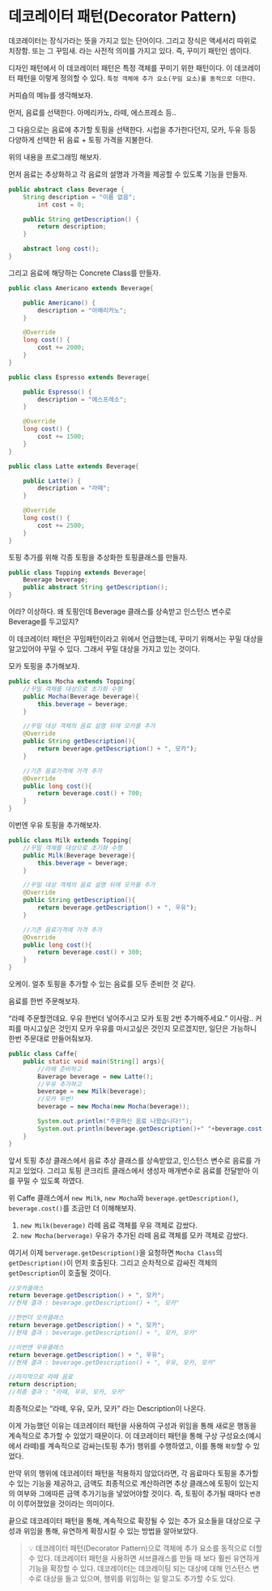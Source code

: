 # 데코레이터 패턴(Decorator Pattern)

데코레이터는 장식가라는 뜻을 가지고 있는 단어이다. 그리고 장식은 액세서리 따위로 치장함. 또는 그 꾸밈새. 라는 사전적 의미를 가지고 있다. 즉, 꾸미기 패턴인 셈이다.

디자인 패턴에서 이 데코레이터 패턴은 특정 객체를 꾸미기 위한 패턴이다. 이 데코레이터 패턴을 이렇게 정의할 수 있다. `특정 객체에 추가 요소(꾸밈 요소)를 동적으로 더한다.`

커피숍의 메뉴를 생각해보자.

먼저, 음료를 선택한다. 아메리카노, 라떼, 에스프레소 등..

그 다음으로는 음료에 추가할 토핑을 선택한다. 시럽을 추가한다던지, 모카, 두유 등등 다양하게 선택한 뒤 음료 + 토핑 가격을 지불한다.

위의 내용을 프로그래밍 해보자.

먼저 음료는 추상화하고 각 음료의 설명과 가격을 제공할 수 있도록 기능을 만들자.

```java
public abstract class Beverage {
    String description = "이름 없음";
		int cost = 0;

    public String getDescription() {
        return description;
    }

    abstract long cost();
}
```

그리고 음료에 해당하는 Concrete Class를 만들자.

```java
public class Americano extends Beverage{

    public Americano() {
        description = "아메리카노";
    }

    @Override
    long cost() {
        cost += 2000;
    }
}
```

```java
public class Espresso extends Beverage{

    public Espresso() {
        description = "에스프레소";
    }

    @Override
    long cost() {
        cost += 1500;
    }
}
```

```java
public class Latte extends Beverage{

    public Latte() {
        description = "라떼";
    }

    @Override
    long cost() {
        cost += 2500;
    }
}
```

토핑 추가를 위해 각종 토핑을 추상화한 토핑클래스를 만들자.

```java
public class Topping extends Beverage{
	Beverage beverage;
	public abstract String getDescription();
}
```

어라? 이상하다. 왜 토핑인데 Beverage 클래스를 상속받고 인스턴스 변수로 Beverage를 두고있지?

이 데코레이터 패턴은 꾸밈패턴이라고 위에서 언급했는데, 꾸미기 위해서는 꾸밀 대상을 알고있어야 꾸밀 수 있다. 그래서 꾸밀 대상을 가지고 있는 것이다.

모카 토핑을 추가해보자.

```java
public class Mocha extends Topping{
	//꾸밀 객체를 대상으로 초기화 수행
	public Mocha(Beverage beverage){
		this.beverage = beverage;
	}

	//꾸밀 대상 객체의 음료 설명 뒤에 모카를 추가
	@Override
	public String getDescription(){
		return beverage.getDescription() + ", 모카");
	}

	//기존 음료가격에 가격 추가
	@Override
	public long cost(){
		return beverage.cost() + 700;
	}	
}
```

이번엔 우유 토핑을 추가해보자.

```java
public class Milk extends Topping{
	//꾸밀 객체를 대상으로 초기화 수행
	public Milk(Beverage beverage){
		this.beverage = beverage;
	}

	//꾸밀 대상 객체의 음료 설명 뒤에 모카를 추가
	@Override
	public String getDescription(){
		return beverage.getDescription() + ", 우유");
	}

	//기존 음료가격에 가격 추가
	@Override
	public long cost(){
		return beverage.cost() + 300;
	}	
}
```

오케이. 얼추 토핑을 추가할 수 있는 음료를 모두 준비한 것 같다.

음료를 한번 주문해보자.

“라떼 주문할껀데요. 우유 한번더 넣어주시고 모카 토핑 2번 추가해주세요.” 이사람.. 커피를 마시고싶은 것인지 모카 우유를 마시고싶은 것인지 모르겠지만, 일단은 가능하니 한번 주문대로 만들어줘보자.

```java
public class Caffe{
	public static void main(String[] args){
		//라떼 준비하고
		Baverage beverage = new Latte();
		//우유 추가하고
		beverage = new Milk(beverage);
		//모카 두번!
		beverage = new Mocha(new Mocha(beverage));

		System.out.println("주문하신 음료 나왔습니다!");
		System.out.println(beverage.getDescription()+" "+beverage.cost()+"원");
	}
}
```

앞서 토핑 추상 클래스에서 음료 추상 클래스를 상속받았고, 인스턴스 변수로 음료를 가지고 있었다. 그리고 토핑 콘크리트 클래스에서 생성자 매개변수로 음료를 전달받아 이를 꾸밀 수 있도록 하였다.

위 Caffe 클래스에서 `new Milk`, `new Mocha`와 `beverage.getDescription()`, `beverage.cost()`를 조금만 더 이해해보자.

1. `new Milk(beverage)` 라떼 음료 객체를 우유 객체로 감쌌다.
2. `new Mocha(berverage)` 우유가 추가된 라떼 음료 객체를 모카 객체로 감쌌다.

여기서 이제 `berverage.getDescription()`을 요청하면 `Mocha Class`의 `getDescription()`이 먼저 호출된다. 그리고 순차적으로 감싸진 객체의 `getDescription`이 호출될 것이다.

```java
//모카클래스
return beverage.getDescription() + ", 모카";
//현재 결과 : beverage.getDescription() + ", 모카"

//한번더 모카클래스
return beverage.getDescription() + ", 모카";
//현재 결과 : beverage.getDescription() + ", 모카, 모카"

//이번엔 우유클래스
return beverage.getDescription() + ", 우유";
//현재 결과 : beverage.getDescription() + ", 우유, 모카, 모카"

//마지막으로 라떼 음료
return description;
//최종 결과 : "라떼, 우유, 모카, 모카"
```

최종적으로는 “라떼, 우유, 모카, 모카” 라는 Description이 나온다.

이게 가능했던 이유는 데코레이터 패턴을 사용하여 구성과 위임을 통해 새로운 행동을 계속적으로 추가할 수 있었기 때문이다. 이 데코레이터 패턴을 통해 구상 구성요소(예시에서 라떼)를 계속적으로 감싸는(토핑 추가) 행위를 수행하였고, 이를 통해 `확장`할 수 있었다.

만약 위의 행위에 데코레이터 패턴을 적용하지 않았더라면, 각 음료마다 토핑을 추가할 수 있는 기능을 제공하고, 금액도 최종적으로 계산하려면 추상 클래스에 토핑이 있는지의 여부와 그에따른 금액 추가기능을 넣었어야할 것이다. 즉, 토핑이 추가될 때마다 `변경`이 이루어졌었을 것이라는 의미이다.

끝으로 데코레이터 패턴을 통해,  계속적으로 확장될 수 있는 추가 요소들을 대상으로 구성과 위임을 통해, 유연하게 확장시킬 수 있는 방법을 알아보았다.


> 💡 데코레이터 패턴(Decorator Pattern)으로 객체에 추가 요소를 동적으로 더할 수 있다.
> 데코레이터 패턴을 사용하면 서브클래스를 만들 때 보다 훨씬 유연하게 기능을 확장할 수 있다. 데코레이터는 데코레이팅 되는 대상에 대해 인스턴스 변수로 대상을 들고 있으며, 행위를 위임하는 일 말고도 추가할 수도 있다.